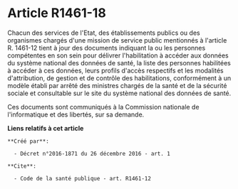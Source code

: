 # Article R1461-18

Chacun des services de l'Etat, des établissements publics ou des organismes chargés d'une mission de service public
mentionnés à l'article R. 1461-12 tient à jour des documents indiquant la ou les personnes compétentes en son sein pour
délivrer l'habilitation à accéder aux données du système national des données de santé, la liste des personnes habilitées à
accéder à ces données, leurs profils d'accès respectifs et les modalités d'attribution, de gestion et de contrôle des
habilitations, conformément à un modèle établi par arrêté des ministres chargés de la santé et de la sécurité sociale et
consultable sur le site du système national des données de santé. 

Ces documents sont communiqués à la Commission nationale de l'informatique et des libertés, sur sa demande.

**Liens relatifs à cet article**

	**Créé par**:

	  - Décret n°2016-1871 du 26 décembre 2016 - art. 1

	**Cite**:

	  - Code de la santé publique - art. R1461-12
